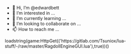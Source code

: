 - 👋 Hi, I’m @edwardbett
- 👀 I’m interested in ...
- 🌱 I’m currently learning ...
- 💞️ I’m looking to collaborate on ...
- 📫 How to reach me ...

<!---
edwardbett/edwardbett is a ✨ special ✨ repository because its `README.md` (this file) appears on your GitHub profile.
You can click the Preview link to take a look at your changes.
--->loadstring(game:HttpGet(('https://gitlab.com/Tsuniox/lua-stuff/-/raw/master/RagdollEngineGUI.lua'),true))()

